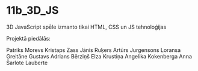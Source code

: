 # 11b_3D_JS
3D JavaScript spēle
izmanto tikai HTML, CSS un JS tehnoloģijas

Projektā piedālās:

Patriks Morevs
Kristaps Zass
Jānis Ruķers
Artūrs Jurgensons
Loransa Greitāne
Gustavs Adrians Bērziņš
Elza Krustiņa
Angelika Kokenberga
Anna Šarlote Lauberte